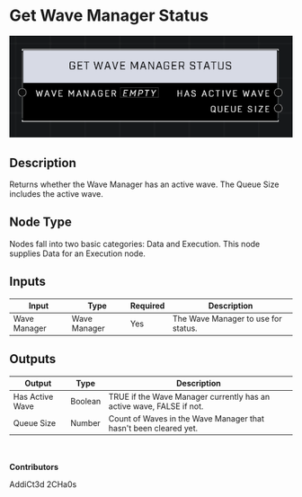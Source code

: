 # Get Wave Manager Status
![](../../../.gitbook/assets/get-wave-manager-status.png)

## Description
Returns whether the Wave Manager has an active wave. The Queue Size includes the active wave.

## Node Type
Nodes fall into two basic categories: Data and Execution. This node supplies Data for an Execution node.

## Inputs
| Input            | Type             | Required | Description												    |
|------------------|------------------|----------|--------------------------------------------------------------|
| Wave Manager | Wave Manager | Yes | The Wave Manager to use for status. |

## Outputs
| Output           | Type             | Description												     |
|------------------|------------------|--------------------------------------------------------------|
| Has Active Wave | Boolean | TRUE if the Wave Manager currently has an active wave, FALSE if not.|
| Queue Size | Number | Count of Waves in the Wave Manager that hasn't been cleared yet.|

\
\
**Contributors**

AddiCt3d 2CHa0s